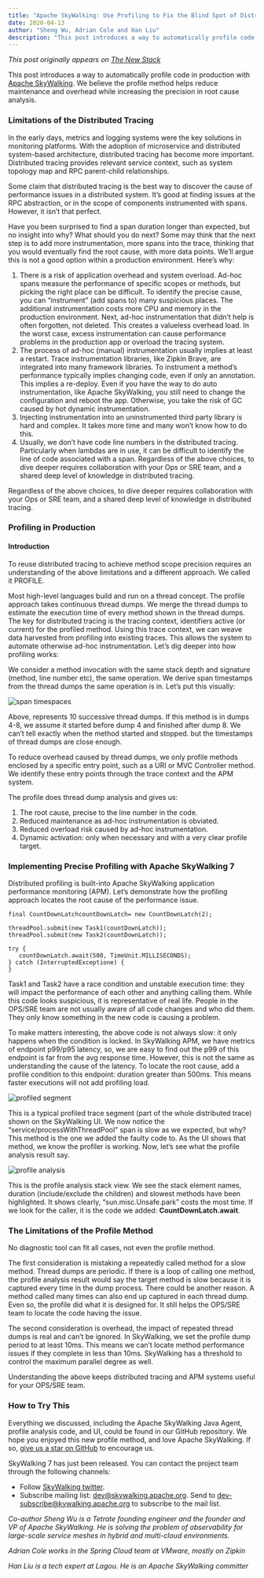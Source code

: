 ```yaml
---
title: "Apache SkyWalking: Use Profiling to Fix the Blind Spot of Distributed Tracing"
date: 2020-04-13
author: "Sheng Wu, Adrian Cole and Han Liu"
description: "This post introduces a way to automatically profile code in production with Apache SkyWalking. We believe the profile method helps reduce maintenance and overhead while increasing the precision in root cause analysis."
---
```


*This post originally appears on [The New Stack](https://thenewstack.io/apache-skywalking-use-profiling-to-fix-the-blind-spot-of-distributed-tracing/)*

This post introduces a way to automatically profile code in production with [Apache SkyWalking](https://skywalking.apache.org). We believe the profile method helps reduce maintenance and overhead while increasing the precision in root cause analysis.

### Limitations of the Distributed Tracing

In the early days, metrics and logging systems were the key solutions in monitoring platforms. With the adoption of microservice and distributed system-based architecture, distributed tracing has become more important. Distributed tracing provides relevant service context, such as system topology map and RPC parent-child relationships.

Some claim that distributed tracing is the best way to discover the cause of performance issues in a distributed system. It’s good at finding issues at the RPC abstraction, or in the scope of components instrumented with spans. However, it isn’t that perfect.

Have you been surprised to find a span duration longer than expected, but no insight into why? What should you do next? Some may think that the next step is to add more instrumentation, more spans into the trace, thinking that you would eventually find the root cause, with more data points. We’ll argue this is not a good option within a production environment. Here’s why:

1. There is a risk of application overhead and system overload. Ad-hoc spans measure the performance of specific scopes or methods, but picking the right place can be difficult. To identify the precise cause, you can “instrument” (add spans to) many suspicious places. The additional instrumentation costs more CPU and memory in the production environment. Next, ad-hoc instrumentation that didn’t help is often forgotten, not deleted. This creates a valueless overhead load. In the worst case, excess instrumentation can cause performance problems in the production app or overload the tracing system.
2. The process of ad-hoc (manual) instrumentation usually implies at least a restart. Trace instrumentation libraries, like Zipkin Brave, are integrated into many framework libraries. To instrument a method’s performance typically implies changing code, even if only an annotation. This implies a re-deploy. Even if you have the way to do auto instrumentation, like Apache SkyWalking, you still need to change the configuration and reboot the app. Otherwise, you take the risk of GC caused by hot dynamic instrumentation.
3. Injecting instrumentation into an uninstrumented third party library is hard and complex. It takes more time and many won’t know how to do this.
4. Usually, we don’t have code line numbers in the distributed tracing. Particularly when lambdas are in use, it can be difficult to identify the line of code associated with a span.
Regardless of the above choices, to dive deeper requires collaboration with your Ops or SRE team, and a shared deep level of knowledge in distributed tracing.

Regardless of the above choices, to dive deeper requires collaboration with your Ops or SRE team, and a shared deep level of knowledge in distributed tracing.

### Profiling in Production

#### Introduction

To reuse distributed tracing to achieve method scope precision requires an understanding of the above limitations and a different approach. We called it PROFILE.

Most high-level languages build and run on a thread concept. The profile approach takes continuous thread dumps. We merge the thread dumps to estimate the execution time of every method shown in the thread dumps. The key for distributed tracing is the tracing context, identifiers active (or current) for the profiled method. Using this trace context, we can weave data harvested from profiling into existing traces. This allows the system to automate otherwise ad-hoc instrumentation. Let’s dig deeper into how profiling works:

We consider a method invocation with the same stack depth and signature (method, line number etc), the same operation. We derive span timestamps from the thread dumps the same operation is in. Let’s put this visually:

![span timespaces](skywalking-blindspot-1.png)

Above, represents 10 successive thread dumps. If this method is in dumps 4-8, we assume it started before dump 4 and finished after dump 8. We can’t tell exactly when the method started and stopped. but the timestamps of thread dumps are close enough.

To reduce overhead caused by thread dumps, we only profile methods enclosed by a specific entry point, such as a URI or MVC Controller method. We identify these entry points through the trace context and the APM system.

The profile does thread dump analysis and gives us:

1. The root cause, precise to the line number in the code.
2. Reduced maintenance as ad-hoc instrumentation is obviated.
3. Reduced overload risk caused by ad-hoc instrumentation.
4. Dynamic activation: only when necessary and with a very clear profile target.

### Implementing Precise Profiling with Apache SkyWalking 7

Distributed profiling is built-into Apache SkyWalking application performance monitoring (APM). Let’s demonstrate how the profiling approach locates the root cause of the performance issue.

```
final CountDownLatchcountDownLatch= new CountDownLatch(2);
 
threadPool.submit(new Task1(countDownLatch));
threadPool.submit(new Task2(countDownLatch));
 
try {
   countDownLatch.await(500, TimeUnit.MILLISECONDS);
} catch (InterruptedExceptione) {
}
```

Task1 and Task2 have a race condition and unstable execution time: they will impact the performance of each other and anything calling them. While this code looks suspicious, it is representative of real life. People in the OPS/SRE team are not usually aware of all code changes and who did them. They only know something in the new code is causing a problem.

To make matters interesting, the above code is not always slow: it only happens when the condition is locked. In SkyWalking APM, we have metrics of endpoint p99/p95 latency, so, we are easy to find out the p99 of this endpoint is far from the avg response time. However, this is not the same as understanding the cause of the latency. To locate the root cause, add a profile condition to this endpoint: duration greater than 500ms. This means faster executions will not add profiling load.

![profiled segment](skywalking-blindspot-2.png)

This is a typical profiled trace segment (part of the whole distributed trace) shown on the SkyWalking UI. We now notice the “service/processWithThreadPool” span is slow as we expected, but why? This method is the one we added the faulty code to. As the UI shows that method, we know the profiler is working. Now, let’s see what the profile analysis result say.

![profile analysis](skywalking-blindspot-3.png)

This is the profile analysis stack view. We see the stack element names, duration (include/exclude the children) and slowest methods have been highlighted. It shows clearly, “sun.misc.Unsafe.park” costs the most time. If we look for the caller, it is the code we added: **CountDownLatch.await**.

### The Limitations of the Profile Method

No diagnostic tool can fit all cases, not even the profile method.

The first consideration is mistaking a repeatedly called method for a slow method. Thread dumps are periodic. If there is a loop of calling one method, the profile analysis result would say the target method is slow because it is captured every time in the dump process. There could be another reason. A method called many times can also end up captured in each thread dump. Even so, the profile did what it is designed for. It still helps the OPS/SRE team to locate the code having the issue.

The second consideration is overhead, the impact of repeated thread dumps is real and can’t be ignored. In SkyWalking, we set the profile dump period to at least 10ms. This means we can’t locate method performance issues if they complete in less than 10ms. SkyWalking has a threshold to control the maximum parallel degree as well.

Understanding the above keeps distributed tracing and APM systems useful for your OPS/SRE team.

### How to Try This

Everything we discussed, including the Apache SkyWalking Java Agent, profile analysis code, and UI, could be found in our GitHub repository. We hope you enjoyed this new profile method, and love Apache SkyWalking. If so, [give us a star on GitHub](https://github.com/apache/skywalking) to encourage us.

SkyWalking 7 has just been released. You can contact the project team through the following channels:

- Follow [SkyWalking twitter](https://twitter.com/ASFSkyWalking).
- Subscribe mailing list: [dev@skywalking.apache.org](mailto:dev@skywalking.apache.org). Send to [dev-subscribe@kywalking.apache.org](mailto:dev-subscribe@kywalking.apache.org) to subscribe to the mail list.

*Co-author Sheng Wu is a Tetrate founding engineer and the founder and VP of Apache SkyWalking. He is solving the problem of observability for large-scale service meshes in hybrid and multi-cloud environments.*

*Adrian Cole works in the Spring Cloud team at VMware, mostly on Zipkin*

*Han Liu is a tech expert at Lagou. He is an Apache SkyWalking committer*
